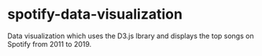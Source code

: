 # spotify-data-visualization
Data visualization which uses the D3.js lbrary and displays the top songs on Spotify from 2011 to 2019.
